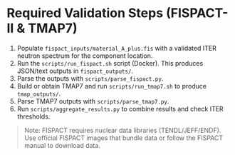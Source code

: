 # Required Validation Steps (FISPACT-II & TMAP7)

1. Populate `fispact_inputs/material_A_plus.fis` with a validated ITER neutron spectrum for the component location.
2. Run the `scripts/run_fispact.sh` script (Docker). This produces JSON/text outputs in `fispact_outputs/`.
3. Parse the outputs with `scripts/parse_fispact.py`.
4. Build or obtain TMAP7 and run `scripts/run_tmap7.sh` to produce `tmap_outputs/`.
5. Parse TMAP7 outputs with `scripts/parse_tmap7.py`.
6. Run `scripts/aggregate_results.py` to combine results and check ITER thresholds.

> Note: FISPACT requires nuclear data libraries (TENDL/JEFF/ENDF). Use official FISPACT images that bundle data or follow the FISPACT manual to download data.
